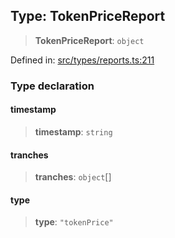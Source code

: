 
## Type: TokenPriceReport

> **TokenPriceReport**: `object`

Defined in: [src/types/reports.ts:211](https://github.com/centrifuge/centrifuge-sdk/blob/e8ba8663632aeb3b16074665a356e75ab51e8c4b/src/types/reports.ts#L211)

### Type declaration

#### timestamp

> **timestamp**: `string`

#### tranches

> **tranches**: `object`[]

#### type

> **type**: `"tokenPrice"`
